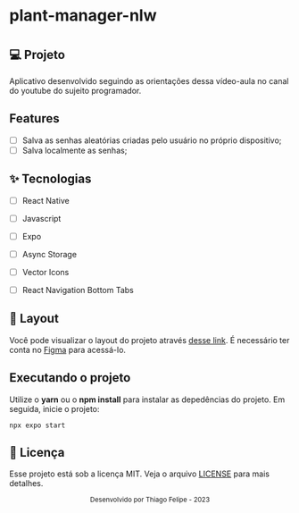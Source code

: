 # plant-manager-nlw<h1 align="center">

## 💻 Projeto
Aplicativo desenvolvido seguindo as orientações dessa vídeo-aula no canal do youtube do sujeito programador. 


## Features 

-   [ ] Salva as senhas aleatórias criadas pelo usuário no próprio dispositivo;
-   [ ] Salva localmente as senhas;

## ✨ Tecnologias

-   [ ] React Native
-   [ ] Javascript
-   [ ] Expo
-   [ ] Async Storage
-   [ ] Vector Icons
-   [ ] React Navigation Bottom Tabs


## 🔖 Layout

Você pode visualizar o layout do projeto através [desse link](https://www.figma.com/file/AMKAH3vBXoID8wgLNmqfKe/Password-App?type=design&node-id=0-1&mode=design). É necessário ter conta no [Figma](http://figma.com/) para acessá-lo.

## Executando o projeto

Utilize o **yarn** ou o **npm install** para instalar as depedências do projeto.
Em seguida, inicie o projeto:

```
npx expo start

```
## 📄 Licença

Esse projeto está sob a licença MIT. Veja o arquivo [LICENSE](LICENSE.md) para mais detalhes.
<div align="center">
  <small>Desenvolvido por Thiago Felipe - 2023</small>
</div>
